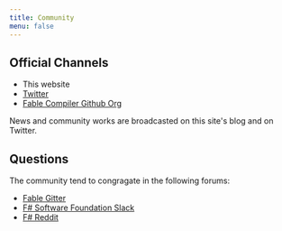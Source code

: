 ```yaml
---
title: Community
menu: false
---
```


## Official Channels

- This website
- [Twitter](https://twitter.com/FableCompiler)
- [Fable Compiler Github Org](https://github.com/fable-compiler/)

News and community works are broadcasted on this site's blog and on Twitter.

## Questions

The community tend to congragate in the following forums:

- [Fable Gitter](https://gitter.im/fable-compiler/Fable)
- [F# Software Foundation Slack](https://fsharp.org/guides/slack/)
- [F# Reddit](www.reddit.com/r/fsharp/)

